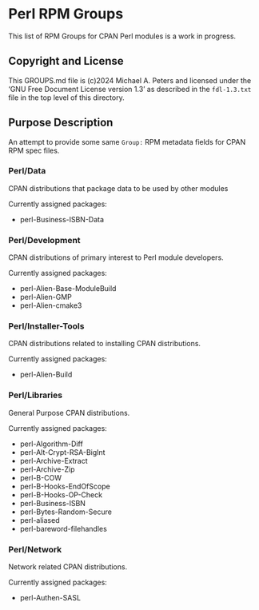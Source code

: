 Perl RPM Groups
===============

This list of RPM Groups for CPAN Perl modules is a work in progress.

Copyright and License
---------------------

This GROUPS.md file is (c)2024 Michael A. Peters and licensed under the ‘GNU
Free Document License version 1.3’ as described in the `fdl-1.3.txt` file in the
top level of this directory.

Purpose Description
-------------------

An attempt to provide some same `Group:` RPM metadata fields for CPAN RPM spec
files.


### Perl/Data

CPAN distributions that package data to be used by other modules

Currently assigned packages:

* perl-Business-ISBN-Data


### Perl/Development

CPAN distributions of primary interest to Perl module developers.

Currently assigned packages:

* perl-Alien-Base-ModuleBuild
* perl-Alien-GMP
* perl-Alien-cmake3


### Perl/Installer-Tools

CPAN distributions related to installing CPAN distributions.

Currently assigned packages:

* perl-Alien-Build


### Perl/Libraries

General Purpose CPAN distributions.

Currently assigned packages:

* perl-Algorithm-Diff
* perl-Alt-Crypt-RSA-BigInt
* perl-Archive-Extract
* perl-Archive-Zip
* perl-B-COW
* perl-B-Hooks-EndOfScope
* perl-B-Hooks-OP-Check
* perl-Business-ISBN
* perl-Bytes-Random-Secure
* perl-aliased
* perl-bareword-filehandles


### Perl/Network

Network related CPAN distributions.

Currently assigned packages:

* perl-Authen-SASL

